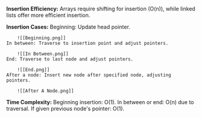 
**Insertion Efficiency:**
    Arrays require shifting for insertion (O(n)), while linked lists offer more efficient insertion.

**Insertion Cases:**
    Beginning: Update head pointer.
		    
	    ![[Beginning.png]]
    In between: Traverse to insertion point and adjust pointers.
	    
	    ![[In Between.png]]
    End: Traverse to last node and adjust pointers.
	    	
	    ![[End.png]]
    After a node: Insert new node after specified node, adjusting pointers.
	    
	    ![[After A Node.png]]

**Time Complexity:**
    Beginning insertion: O(1).
    In between or end: O(n) due to traversal.
    If given previous node's pointer: O(1).